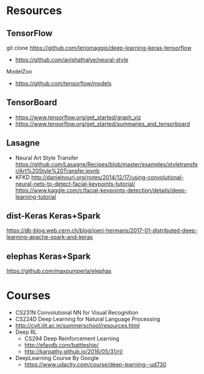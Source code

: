 # Resources
## TensorFlow
git clone https://github.com/leriomaggio/deep-learning-keras-tensorflow

* https://github.com/anishathalye/neural-style

ModelZoo
* https://github.com/tensorflow/models

## TensorBoard 
* https://www.tensorflow.org/get_started/graph_viz
* https://www.tensorflow.org/get_started/summaries_and_tensorboard

## Lasagne
* Neural Art Style Transfer
  https://github.com/Lasagne/Recipes/blob/master/examples/styletransfer/Art%20Style%20Transfer.ipynb
* KFKD
  http://danielnouri.org/notes/2014/12/17/using-convolutional-neural-nets-to-detect-facial-keypoints-tutorial/
  https://www.kaggle.com/c/facial-keypoints-detection/details/deep-learning-tutorial

## dist-Keras Keras+Spark
https://db-blog.web.cern.ch/blog/joeri-hermans/2017-01-distributed-deep-learning-apache-spark-and-keras

## elephas Keras+Spark
https://github.com/maxpumperla/elephas

# Courses
* CS231N Convolutional NN for Visual Recognition
* CS224D Deep Learning for Natural Language Processing
* http://cvit.iiit.ac.in/summerschool/resources.html
* Deep RL
  * CS294 Deep Reinforcement Learning
  * http://efavdb.com/battleship/
  * http://karpathy.github.io/2016/05/31/rl/
* DeepLearning Course By Google
  * https://www.udacity.com/course/deep-learning--ud730
